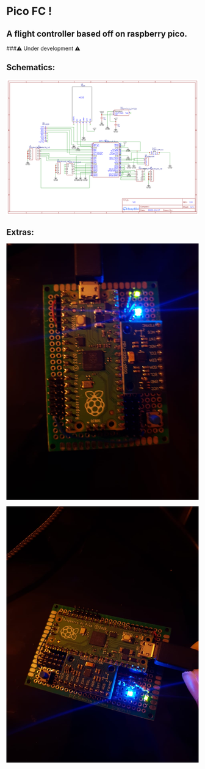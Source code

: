 # Pico FC !
## A flight controller based off on raspberry pico.
###⚠️ Under development ⚠️

## Schematics:
![plot](Schematic_Quadcopter_2022-10-23.png)

## Extras:
![plot](pico1.jpg)

![plot](pico2.jpg)
